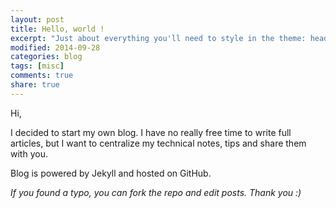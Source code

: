 ```yaml
---
layout: post
title: Hello, world !
excerpt: "Just about everything you'll need to style in the theme: headings, paragraphs, blockquotes, tables, code blocks, and more."
modified: 2014-09-28
categories: blog
tags: [misc]
comments: true
share: true
---
```


Hi,

I decided to start my own blog. I have no really free time to write full articles, but I want to centralize my technical notes, tips and share them with you.

Blog is powered by Jekyll and hosted on GitHub.

*If you found a typo, you can fork the repo and edit posts. Thank you :)*